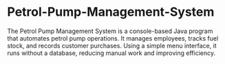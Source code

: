 # Petrol-Pump-Management-System
The Petrol Pump Management System is a console-based Java program that automates petrol pump operations. It manages employees, tracks fuel stock, and records customer purchases. Using a simple menu interface, it runs without a database, reducing manual work and improving efficiency.
